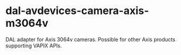 # dal-avdevices-camera-axis-m3064v
DAL adapter for Axis 3064v cameras. Possible for other Axis products supporting VAPIX APIs.
